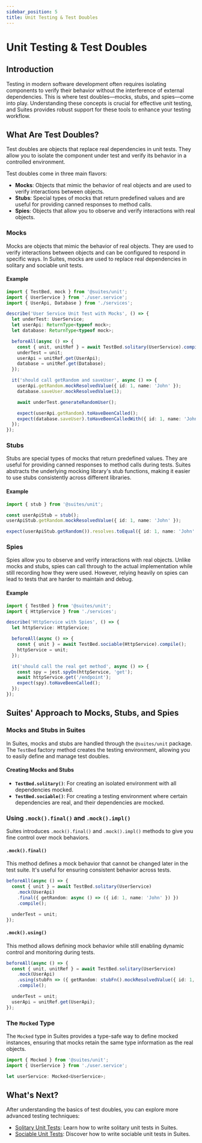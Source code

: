 ```yaml
---
sidebar_position: 5
title: Unit Testing & Test Doubles
---
```


# Unit Testing & Test Doubles

## Introduction

Testing in modern software development often requires isolating components to verify their behavior without the
interference of external dependencies. This is where test doubles—mocks, stubs, and spies—come into play. Understanding
these concepts is crucial for effective unit testing, and Suites provides robust support for these tools to enhance your
testing workflow.

## What Are Test Doubles?

Test doubles are objects that replace real dependencies in unit tests. They allow you to isolate the component under
test and verify its behavior in a controlled environment.

Test doubles come in three main flavors:

- **Mocks**: Objects that mimic the behavior of real objects and are used to verify interactions between objects.
- **Stubs**: Special types of mocks that return predefined values and are useful for providing canned responses to
  method calls.
- **Spies**: Objects that allow you to observe and verify interactions with real objects.

### Mocks

Mocks are objects that mimic the behavior of real objects. They are used to verify interactions between objects and can
be configured to respond in specific ways. In Suites, mocks are used to replace real dependencies in solitary and
sociable unit tests.

#### Example

```typescript
import { TestBed, mock } from '@suites/unit';
import { UserService } from './user.service';
import { UserApi, Database } from './services';

describe('User Service Unit Test with Mocks', () => {
  let underTest: UserService;
  let userApi: ReturnType<typeof mock>;
  let database: ReturnType<typeof mock>;

  beforeAll(async () => {
    const { unit, unitRef } = await TestBed.solitary(UserService).compile();
    underTest = unit;
    userApi = unitRef.get(UserApi);
    database = unitRef.get(Database);
  });

  it('should call getRandom and saveUser', async () => {
    userApi.getRandom.mockResolvedValue({ id: 1, name: 'John' });
    database.saveUser.mockResolvedValue(1);

    await underTest.generateRandomUser();

    expect(userApi.getRandom).toHaveBeenCalled();
    expect(database.saveUser).toHaveBeenCalledWith({ id: 1, name: 'John' });
  });
});
```

### Stubs

Stubs are special types of mocks that return predefined values. They are useful for providing canned responses to method calls during tests. Suites abstracts the underlying mocking library's stub functions, making it easier to use stubs consistently across different libraries.

#### Example

```typescript
import { stub } from '@suites/unit';

const userApiStub = stub();
userApiStub.getRandom.mockResolvedValue({ id: 1, name: 'John' });

expect(userApiStub.getRandom()).resolves.toEqual({ id: 1, name: 'John' });
```

### Spies

Spies allow you to observe and verify interactions with real objects. Unlike mocks and stubs, spies can call through to the actual implementation while still recording how they were used. However, relying heavily on spies can lead to tests that are harder to maintain and debug.

#### Example

```typescript
import { TestBed } from '@suites/unit';
import { HttpService } from './services';

describe('HttpService with Spies', () => {
  let httpService: HttpService;

  beforeAll(async () => {
    const { unit } = await TestBed.sociable(HttpService).compile();
    httpService = unit;
  });

  it('should call the real get method', async () => {
    const spy = jest.spyOn(httpService, 'get');
    await httpService.get('/endpoint');
    expect(spy).toHaveBeenCalled();
  });
});
```

## Suites' Approach to Mocks, Stubs, and Spies

### Mocks and Stubs in Suites

In Suites, mocks and stubs are handled through the `@suites/unit` package. The `TestBed` factory method creates the testing environment, allowing you to easily define and manage test doubles.

#### Creating Mocks and Stubs

- **`TestBed.solitary()`**: For creating an isolated environment with all dependencies mocked.
- **`TestBed.sociable()`**: For creating a testing environment where certain dependencies are real, and their dependencies are mocked.

### Using `.mock().final()` and `.mock().impl()`

Suites introduces `.mock().final()` and `.mock().impl()` methods to give you fine control over mock behaviors.

#### `.mock().final()`

This method defines a mock behavior that cannot be changed later in the test suite. It's useful for ensuring consistent behavior across tests.

```typescript
beforeAll(async () => {
  const { unit } = await TestBed.solitary(UserService)
    .mock(UserApi)
    .final({ getRandom: async () => ({ id: 1, name: 'John' }) })
    .compile();

  underTest = unit;
});
```

#### `.mock().using()`

This method allows defining mock behavior while still enabling dynamic control and monitoring during tests.

```typescript
beforeAll(async () => {
  const { unit, unitRef } = await TestBed.solitary(UserService)
    .mock(UserApi)
    .using(stubFn => ({ getRandom: stubFn().mockResolvedValue({ id: 1, name: 'John' }) }))
    .compile();

  underTest = unit;
  userApi = unitRef.get(UserApi);
});
```

### The `Mocked` Type

The `Mocked` type in Suites provides a type-safe way to define mocked instances, ensuring that mocks retain the same type information as the real objects.

```typescript
import { Mocked } from '@suites/unit';
import { UserService } from './user.service';

let userService: Mocked<UserService>;
```

## What's Next?
After understanding the basics of test doubles, you can explore more advanced testing techniques:

- [Solitary Unit Tests](/docs/developer-guide/unit-tests/solitary/): Learn how to write solitary unit tests in Suites.
- [Sociable Unit Tests](/docs/developer-guide/unit-tests/sociable/): Discover how to write sociable unit tests in Suites.
